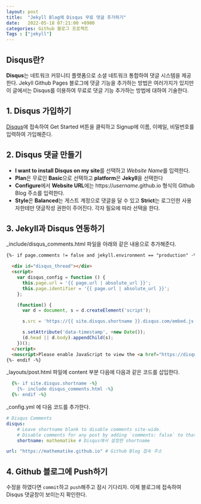 ```yaml
---
layout: post
title:  "Jekyll Blog에 Disqus 무료 댓글 추가하기"
date:   2022-05-18 07:21:00 +0900
categories: Github 블로그 프로젝트
Tags : ["jekyll"]
---
```


## Disqus란?
**Disqus**는 네트워크 커뮤니티 플랫폼으로 소셜 네트워크 통합하여 댓글 시스템을 제공한다. Jekyll Github Pages 블로그에 댓글 기능을 추가하는 방법은 여러가지가 있지만 이 글에서는 Disqus를 이용하여 무료로 댓글 기능 추가하는 방법에 대하여 기술한다.

## 1. Disqus 가입하기
[Disqus](https://disqus.com)에 접속하여 Get Started 버튼을 클릭하고 Signup에 이름, 이메일, 비밀번호를 입력하여 가입해준다.

## 2. Disqus 댓글 만들기
  - **I want to install Disqus on my site**를 선택하고 *Website Name*를 입력한다.
  - **Plan**은 무료인 **Basic**으로 선택하고 **platform**은 **Jekyll**을 선택한다
  - **Configure**에서 **Website URL**에는 https://*username*.github.io 형식의 Github Blog 주소를 입력한다.
  - **Style**은 **Balanced**는 게스트 계정으로 댓글을 달 수 있고 **Strict**는 로그인한 사용자한테만 댓글작성 권한이 주어진다. 각자 필요에 따라 선택을 한다.

## 3. Jekyll과 Disqus 연동하기
_include/disqus_comments.html 파일을 아래와 같은 내용으로 추가해준다.
```html
{%- if page.comments != false and jekyll.environment == "production" -%}

  <div id="disqus_thread"></div>
  <script>
    var disqus_config = function () {
      this.page.url = '{{ page.url | absolute_url }}';
      this.page.identifier = '{{ page.url | absolute_url }}';
    };

    (function() {
      var d = document, s = d.createElement('script');

      s.src = 'https://{{ site.disqus.shortname }}.disqus.com/embed.js';

      s.setAttribute('data-timestamp', +new Date());
      (d.head || d.body).appendChild(s);
    })();
  </script>
  <noscript>Please enable JavaScript to view the <a href="https://disqus.com/?ref_noscript" rel="nofollow">comments powered by Disqus.</a></noscript>
{%- endif -%}
```

_layouts/post.html 파일에 content 부분 다음에 다음과 같은 코드를 삽입한다.
```ruby
  {%- if site.disqus.shortname -%}
    {%- include disqus_comments.html -%}
  {%- endif -%}
```

_config.yml 에 다음 코드를 추가한다.
```yml
# Disqus Comments
disqus:
    # Leave shortname blank to disable comments site-wide.
    # Disable comments for any post by adding `comments: false` to that post's YAML Front Matter.
    shortname: mathematike # Disqus에서 설정한 shortname

url: "https://mathematike.github.io" # Github Blog 접속 주소
```

## 4. Github 블로그에 Push하기
수정을 하였다면 `commit`하고 `push`해주고 잠시 기다리자. 이제 블로그에 접속하여 Disqus 댓글창이 보이는지 확인한다.
